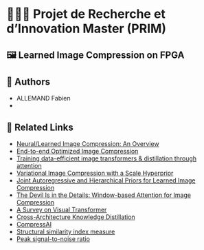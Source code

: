 # 👨🏻‍🔬 Projet de Recherche et d’Innovation Master (PRIM)

## 🖼️ Learned Image Compression on FPGA

## 👥 Authors
- ALLEMAND Fabien
- 
## 🔗 Related Links
- [Neural/Learned Image Compression: An Overview](https://medium.com/@loijilai_me/learned-image-compression-an-overview-625f3ab709f2)
- [End-to-end Optimized Image Compression](https://arxiv.org/abs/1611.01704)
- [Training data-efficient image transformers & distillation through attention](https://arxiv.org/abs/2012.12877)
- [Variational Image Compression with a Scale Hyperprior](https://arxiv.org/abs/1802.01436)
- [Joint Autoregressive and Hierarchical Priors for Learned Image Compression](https://arxiv.org/abs/1809.02736)
- [The Devil Is in the Details: Window-based Attention for Image Compression](https://arxiv.org/abs/2203.08450)
- [A Survey on Visual Transformer](https://arxiv.org/abs/2012.12556)
- [Cross-Architecture Knowledge Distillation](https://arxiv.org/abs/2207.05273)
- [CompressAI](https://interdigitalinc.github.io/CompressAI/zoo.html)
- [Structural similarity index measure](https://en.wikipedia.org/wiki/Structural_similarity_index_measure)
- [Peak signal-to-noise ratio](https://en.wikipedia.org/wiki/Peak_signal-to-noise_ratio)
